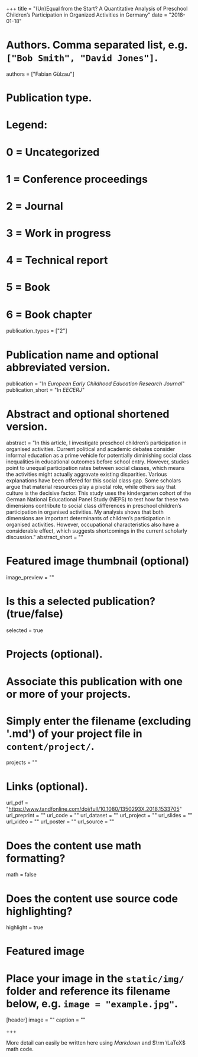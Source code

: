 +++
title = "(Un)Equal from the Start? A Quantitative Analysis of Preschool Children’s Participation in Organized Activities in Germany"
date = "2018-01-18"
  
# Authors. Comma separated list, e.g. `["Bob Smith", "David Jones"]`.
authors = ["Fabian Gülzau"]
  
# Publication type.
# Legend:
# 0 = Uncategorized
# 1 = Conference proceedings
# 2 = Journal
# 3 = Work in progress
# 4 = Technical report
# 5 = Book
# 6 = Book chapter
publication_types = ["2"]
  
# Publication name and optional abbreviated version.
publication = "In *European Early Childhood Education Research Journal*"
publication_short = "In *EECERJ*"
  
# Abstract and optional shortened version.
abstract = "In this article, I investigate preschool children’s participation in organised activities. Current political and academic debates consider informal education as a prime vehicle for potentially diminishing social class inequalities in educational outcomes before school entry. However, studies point to unequal participation rates between social classes, which means the activities might actually aggravate existing disparities. Various explanations have been offered for this social class gap. Some scholars argue that material resources play a pivotal role, while others say that culture is the decisive factor. This study uses the kindergarten cohort of the German National Educational Panel Study (NEPS) to test how far these two dimensions contribute to social class differences in preschool children’s participation in organised activities. My analysis shows that both dimensions are important determinants of children’s participation in organised activities. However, occupational characteristics also have a considerable effect, which suggests shortcomings in the current scholarly discussion."
abstract_short = ""
  
# Featured image thumbnail (optional)
image_preview = ""
  
# Is this a selected publication? (true/false)
selected = true
  
# Projects (optional).
#   Associate this publication with one or more of your projects.
#   Simply enter the filename (excluding '.md') of your project file in `content/project/`.
projects = ""
  
# Links (optional).
url_pdf = "https://www.tandfonline.com/doi/full/10.1080/1350293X.2018.1533705"
url_preprint = ""
url_code = ""
url_dataset = ""
url_project = ""
url_slides = ""
url_video = ""
url_poster = ""
url_source = ""
  
# Does the content use math formatting?
math = false
  
# Does the content use source code highlighting?
highlight = true
  
# Featured image
# Place your image in the `static/img/` folder and reference its filename below, e.g. `image = "example.jpg"`.
[header]
image = ""
caption = ""
  
+++

More detail can easily be written here using *Markdown* and $\rm \LaTeX$ math code.
  